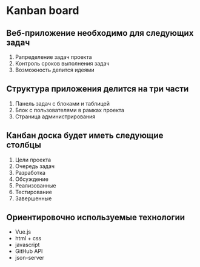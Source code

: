 # Kanban board 
## Веб-приложение необходимо для следующих задач
1. Рапределение задач проекта
2. Контроль сроков выполнения задач
3. Возможность делится идеями
## Структура приложения делится на три части
1. Панель задач с блоками и таблицей
2. Блок с пользователями в рамках проекта
3. Страница администрирования
## Канбан доска будет иметь следующие столбцы
1. Цели проекта
2. Очередь задач
3. Разработка
4. Обсуждение
5. Реализованные
6. Тестирование
7. Завершенные
## Ориентировочно используемые технологии
* Vue.js
* html + css
* javascript
* GitHub API
* json-server
